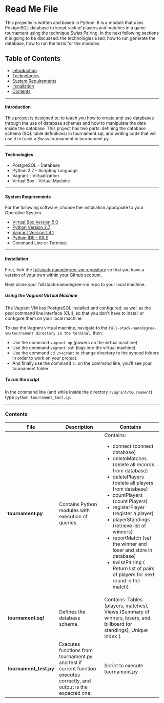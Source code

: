 # Read Me File 

This projectis is written and based in Python. It is a module that uses PostgreSQL database to keept rack of players and matches in a game tournament using the technique Swiss Pairing.  In the next following sections it is going to be discussed: the technologies used, how to run generate the database, how to run the tests for the modules.

## Table of Contents
- [Introduction](#introduction)
- [Technologies](#technologies)
- [System Requirements](#system-requirements)
- [Installation](#installation)
- [Contents](#contents)

---
#### Introduction

This project is designed to: to teach you how to create and use databases through the use of database schemas and how to manipulate the data inside the database. This project has two parts: defining the database schema (SQL table definitions) in tournament.sql, and writing code that will use it to track a Swiss tournament in tournament.py.

---
#### Technologies
-  PostgreSQL - Database
-  Python 2.7 - Scripting Language
-  Vagrant - Virtualization
-  Virtual Box - Virtual Machine

---
#### System Requirements
For the following software, choose the installation appropiate to your Operative System.
- [Virtual Box Version 5.0](https://www.virtualbox.org/wiki/Downloads)
- [Python Version 2.7](https://www.python.org/downloads/)
- [Vagrant Version 1.8.1](https://www.vagrantup.com/downloads.html)
- [Python IDE - IDLE](https://docs.python.org/3/library/idle.html)
- Command Line or Terminal.

---
#### Installation
First, fork the [fullstack-nanodegree-vm repository](#https://www.google.com/url?q=http://github.com/udacity/fullstack-nanodegree-vm&sa=D&ust=1458487900160000&usg=AFQjCNHBQhACq_wS9zRVL9hdU0GzvSaU2w) so that you have a version of your own within your Github account.

Next clone your fullstack-nanodegree-vm repo to your local machine.

##### Using the Vagrant Virtual Machine

The Vagrant VM has PostgreSQL installed and configured, as well as the psql command line interface (CLI), so that you don't have to install or configure them on your local machine.

To use the Vagrant virtual machine, navigate to the `full-stack-nanodegree-vm/tournament directory in the terminal`, then:
- Use the command `vagrant up` (powers on the virtual machine)
- Use the command `vagrant ssh` (logs into the virtual machine). 
- Use the command `cd /vagrant` to change directory to the synced folders in order to work on your project.
- And finally use the command `ls` on the command line, you'll see your tournament folder.

##### To run the script

In the command line (and while inside the directory `/vagrant/tournament`) type `python tournament_test.py`.

---
### Contents

File | Description | Contains
--- | --- | ---
**tournament.py**| Contains Python modules with execution of queries. | Contains:  <ul> <li>connect (connect database)</li><li> deleteMatches (delete all records from database)</li> <li> deletePlayers (delete all players from database)</li> <li>countPlayers (count Players)</li> <li> registerPlayer (register a player)</li> <li>playerStandings (retrieve list of winners)</li> <li>reportMatch (set the winner and loser and store in database)</li> <li>swissPairing ( Return list of pairs of players for next round in the match)</li><ul>
**tournament.sql**| Defines the database schema.  | Contains: Tables (players, matches), Views (Summary of winners, losers, and billboard for standings), Unique Index (.
**tournament_test.py** | Executes functions from tournament.py and test if current function executes correctly, and output is the expected one.|  Script to execute tournament.py
